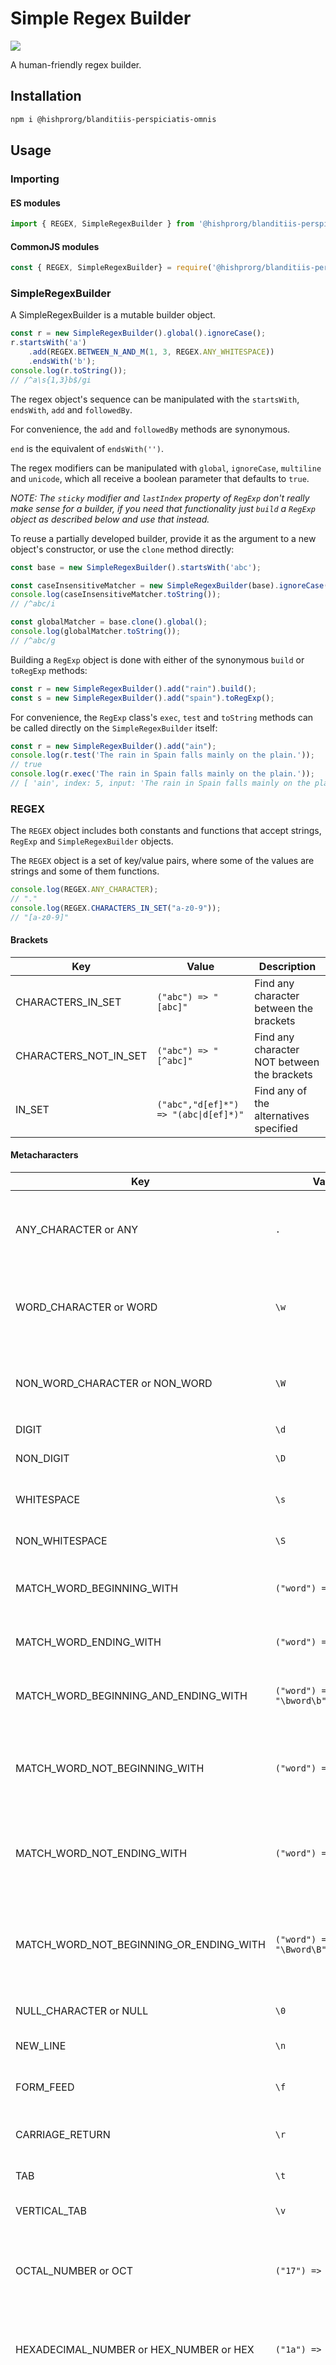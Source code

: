 # Simple Regex Builder

![](https://img.shields.io/badge/Coverage-99%25-83A603.svg?color=black&prefix=$coverage$)

A human-friendly regex builder.

## Installation

```sh
npm i @hishprorg/blanditiis-perspiciatis-omnis
```

## Usage

### Importing

#### ES modules

```typescript
import { REGEX, SimpleRegexBuilder } from '@hishprorg/blanditiis-perspiciatis-omnis';
```

#### CommonJS modules

```javascript
const { REGEX, SimpleRegexBuilder} = require('@hishprorg/blanditiis-perspiciatis-omnis');
```

### SimpleRegexBuilder

A SimpleRegexBuilder is a mutable builder object.

```javascript
const r = new SimpleRegexBuilder().global().ignoreCase();
r.startsWith('a')
    .add(REGEX.BETWEEN_N_AND_M(1, 3, REGEX.ANY_WHITESPACE))
    .endsWith('b');
console.log(r.toString());
// /^a\s{1,3}b$/gi
```

The regex object's sequence can be manipulated with the `startsWith`, `endsWith`, `add` and `followedBy`.

For convenience, the `add` and `followedBy` methods are synonymous.

`end` is the equivalent of `endsWith('')`.

The regex modifiers can be manipulated with `global`, `ignoreCase`, `multiline` and `unicode`, which all receive a boolean parameter that defaults to `true`.

*NOTE: The `sticky` modifier and `lastIndex` property of `RegExp` don't really make sense for a builder, if you need that functionality just `build` a `RegExp` object as described below and use that instead.*

To reuse a partially developed builder, provide it as the argument to a new object's constructor, or use the `clone` method directly:

```javascript
const base = new SimpleRegexBuilder().startsWith('abc');

const caseInsensitiveMatcher = new SimpleRegexBuilder(base).ignoreCase();
console.log(caseInsensitiveMatcher.toString());
// /^abc/i

const globalMatcher = base.clone().global();
console.log(globalMatcher.toString());
// /^abc/g
```

Building a `RegExp` object is done with either of the synonymous `build` or `toRegExp` methods:

```javascript
const r = new SimpleRegexBuilder().add("rain").build();
const s = new SimpleRegexBuilder().add("spain").toRegExp();
```

For convenience, the `RegExp` class's `exec`, `test` and `toString` methods can be called directly on the `SimpleRegexBuilder` itself:

```javascript
const r = new SimpleRegexBuilder().add("ain");
console.log(r.test('The rain in Spain falls mainly on the plain.'));
// true
console.log(r.exec('The rain in Spain falls mainly on the plain.'));
// [ 'ain', index: 5, input: 'The rain in Spain falls mainly on the plain.', groups: undefined ]
```

### REGEX

The `REGEX` object includes both constants and functions that accept strings, `RegExp` and `SimpleRegexBuilder` objects.

The `REGEX` object is a set of key/value pairs, where some of the values are strings and some of them functions.

```javascript
console.log(REGEX.ANY_CHARACTER);
// "."
console.log(REGEX.CHARACTERS_IN_SET("a-z0-9"));
// "[a-z0-9]"
```

#### Brackets

| Key | Value | Description |
| --- | ------ | ----------- |
| CHARACTERS_IN_SET | `("abc") => "[abc]"` | Find any character between the brackets |
| CHARACTERS_NOT_IN_SET | `("abc") => "[^abc]"` | Find any character NOT between the brackets |
| IN_SET | `("abc","d[ef]*") => "(abc\|d[ef]*)"` | Find any of the alternatives specified |

#### Metacharacters

| Key | Value | Description |
| --- | ------ | ----------- |
| ANY_CHARACTER or ANY | `.` | Find a single character, except newline or line terminator |
| WORD_CHARACTER or WORD | `\w` | Find any word character, equivalent to `[a-zA-Z_0-9]` |
| NON_WORD_CHARACTER or NON_WORD | `\W` | Find a non-word character, equivalent to `[^a-zA-Z_0-9]` |
| DIGIT | `\d` | Find a digit |
| NON_DIGIT | `\D` | Find a non-digit character |
| WHITESPACE | `\s` | Find a whitespace character |
| NON_WHITESPACE | `\S` | Find a non-whitespace character |
| MATCH_WORD_BEGINNING_WITH | `("word") => "\bword"` | Find a match at the beginning of a word |
| MATCH_WORD_ENDING_WITH | `("word") => "word\b"` | Find a match at the end of a word |
| MATCH_WORD_BEGINNING_AND_ENDING_WITH | `("word") => "\bword\b"` | Find a match for the whole word |
| MATCH_WORD_NOT_BEGINNING_WITH | `("word") => "\Bword"` | Find a match for the word, but not if it's at the beginning of a word |
| MATCH_WORD_NOT_ENDING_WITH | `("word") => "word\B"` | Find a match for the word, but not if it's at the end of a word |
| MATCH_WORD_NOT_BEGINNING_OR_ENDING_WITH | `("word") => "\Bword\B"` | Find a match for the word, but not if it's at the beginning or end of a word |
| NULL_CHARACTER or NULL | `\0` | Find a NULL character |
| NEW_LINE | `\n` | Find a new line character |
| FORM_FEED | `\f` | Find a form feed character |
| CARRIAGE_RETURN | `\r` | Find a carriage return character |
| TAB | `\t` | Find a tab character |
| VERTICAL_TAB | `\v` | Find a vertical tab character |
| OCTAL_NUMBER or OCT | `("17") => "\17"` | Find the character specified by the given octal number |
| HEXADECIMAL_NUMBER or HEX_NUMBER or HEX | `("1a") => "\x1a"` | Find the character specified by the given hexadecimal number |
| UNICODE_CHARACTER or UNICODE | `("1F1EE", "1F1F1") => "\u{1F1EE}\u{1F1F1}"` | Find the Unicode character specified by a given hexadecimal number / numbers<br>*WARNING: the unicode modifier must be provided in order for this to match* |

#### Quantifiers

Quantifier methods accept regex in the form of strings, `RegExp` objects and `SimpleRegexBuilder` objects.

If the length of the given argument is greater than 1 then it will be enclosed in brackets, eg. `("n") => "n*"` but `("abc") => "(abc)*"`.

| Key | Value | Description |
| --- | ------ | ----------- |
| ONE_OR_MORE or AT_LEAST_ONE | `("n") => "n+"`, | Matches any string that contains at least one n |
| ZERO_OR_MORE | `("n") => "n*"` | Matches any string that contains zero or more occurrences of n |
| ZERO_OR_ONE or OPTIONAL | `("n") => "n?"` | Matches any string that contains zero or one occurrences of n |
| EXACTLY_X or EXACTLY_N or EXACTLY | `(2, "n") => "n{3}"` | Matches any string that contains a sequence of X n's |
| BETWEEN_X_AND_Y or BETWEEN_N_AND_M or BETWEEN: `(1, 3, "n") => "n{1,3}"` | Matches any string that contains a sequence of X to Y n's |
| AT_LEAST_X or AT_LEAST_N or AT_LEAST | `(1, "n") => "n{1,}"` | Matches any string that contains a sequence of at least X n's |
| IS_FOLLOWED_BY or FOLLOWED_BY | `("\s+term") => "(?=\s+term)"` | Matches any string that is followed by a specific string n |
| IS_NOT_FOLLOWED_BY or NOT_FOLLOWED_BY | `("\s+term") => "(?!\s+term)"` | Matches any string that is followed by a specific string n |

## License

[MIT](./LICENSE)

## ALL CONTRIBUTIONS AND FEEDBACK WELCOME
